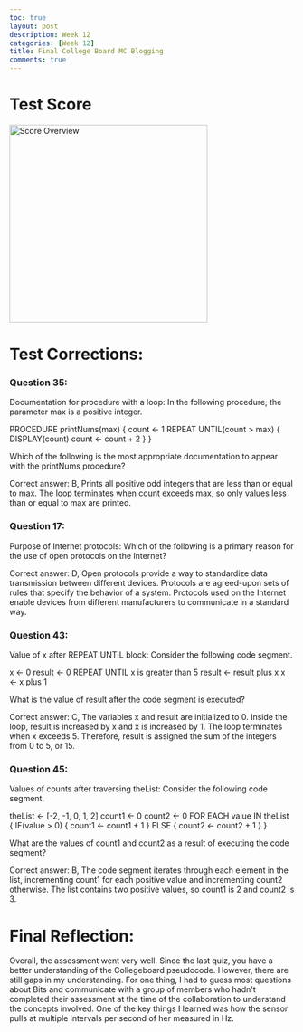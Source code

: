 ```yaml
---
toc: true
layout: post
description: Week 12
categories: [Week 12]
title: Final College Board MC Blogging
comments: true
--- 
```



# Test Score

<img class="card-img-top" src="/FastPagesSTG/images/ScoreOverview.png" alt="Score Overview" height="350">

# Test Corrections:

### Question 35:
Documentation for procedure with a loop:
In the following procedure, the parameter max is a positive integer.

PROCEDURE printNums(max) { count ← 1 REPEAT UNTIL(count > max) { DISPLAY(count) count ← count + 2 } }

Which of the following is the most appropriate documentation to appear with the printNums procedure?

Correct answer: B, Prints all positive odd integers that are less than or equal to max. The loop terminates when count exceeds max, so only values less than or equal to max are printed.

### Question 17:
Purpose of Internet protocols:
Which of the following is a primary reason for the use of open protocols on the Internet?

Correct answer: D, Open protocols provide a way to standardize data transmission between different devices. Protocols are agreed-upon sets of rules that specify the behavior of a system. Protocols used on the Internet enable devices from different manufacturers to communicate in a standard way.

### Question 43:
Value of x after REPEAT UNTIL block:
Consider the following code segment.

x ← 0 result ← 0 REPEAT UNTIL x is greater than 5 result ← result plus x x ← x plus 1

What is the value of result after the code segment is executed?

Correct answer: C, The variables x and result are initialized to 0. Inside the loop, result is increased by x and x is increased by 1. The loop terminates when x exceeds 5. Therefore, result is assigned the sum of the integers from 0 to 5, or 15.

### Question 45:
Values of counts after traversing theList:
Consider the following code segment.

theList ← [-2, -1, 0, 1, 2] count1 ← 0 count2 ← 0 FOR EACH value IN theList { IF(value > 0) { count1 ← count1 + 1 } ELSE {
count2 ← count2 + 1 } }

What are the values of count1 and count2 as a result of executing the code segment?

Correct answer: B, The code segment iterates through each element in the list, incrementing count1 for each positive value and incrementing count2 otherwise. The list contains two positive values, so count1 is 2 and count2 is 3.


# Final Reflection:
Overall, the assessment went very well. Since the last quiz, you have a better understanding of the Collegeboard pseudocode. However, there are still gaps in my understanding. For one thing, I had to guess most questions about Bits and communicate with a group of members who hadn't completed their assessment at the time of the collaboration to understand the concepts involved. One of the key things I learned was how the sensor pulls at multiple intervals per second of her measured in Hz.
